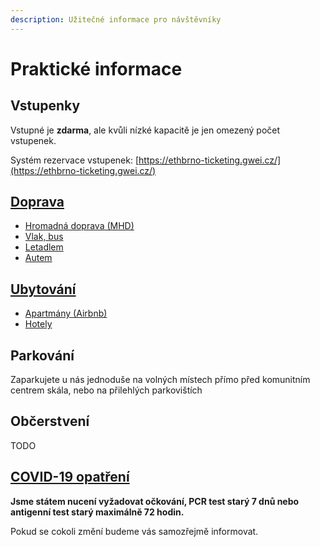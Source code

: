 ```yaml
---
description: Užitečné informace pro návštěvníky
---
```


# Praktické informace

## Vstupenky

Vstupné je **zdarma**, ale kvůli nízké kapacitě je jen omezený počet vstupenek.

Systém rezervace vstupenek: [https://ethbrno-ticketing.gwei.cz/](https://ethbrno-ticketing.gwei.cz/)

## [Doprava](doprava.md)

* [Hromadná doprava \(MHD\)](doprava.md#hromadna-doprava-mhd)
* [Vlak, bus](doprava.md#vlak-autobus-dalkovy)
* [Letadlem](doprava.md#letadlem)
* [Autem](doprava.md#autem)

## [Ubytování](ubytovani.md)

* [Apartmány \(Airbnb\)](ubytovani.md#apartmany-airbnb)
* [Hotely](ubytovani.md#hotely)

## Parkování

Zaparkujete u nás jednoduše na volných místech přímo před komunitním centrem skála, nebo na přilehlých parkovištích

## Občerstvení

TODO

## [COVID-19 opatření](covid-opatreni.md)

**Jsme státem nucení vyžadovat očkování, PCR test starý 7 dnů nebo antigenní test starý maximálně 72 hodin.** 

Pokud se cokoli změní budeme vás samozřejmě informovat.

